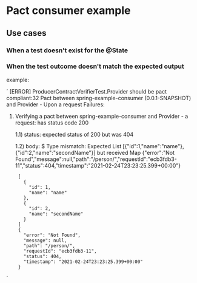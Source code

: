 # Pact consumer example

## Use cases

### When a test doesn't exist for the @State

### When the test outcome doesn't match the expected output
example:

´
[ERROR]   ProducerContractVerifierTest.Provider should be pact compliant:32 Pact between spring-example-consumer (0.0.1-SNAPSHOT) and Provider - Upon a request
Failures:

1) Verifying a pact between spring-example-consumer and Provider - a request: has status code 200

   1.1) status: expected status of 200 but was 404

   1.2) body: $ Type mismatch: Expected List [{"id":1,"name":"name"},{"id":2,"name":"secondName"}] but received Map {"error":"Not Found","message":null,"path":"/person/","requestId":"ecb3fdb3-11","status":404,"timestamp":"2021-02-24T23:23:25.399+00:00"}

        [
          {
            "id": 1,
            "name": "name"
          },
          {
            "id": 2,
            "name": "secondName"
          }
        ]
        {
          "error": "Not Found",
          "message": null,
          "path": "/person/",
          "requestId": "ecb3fdb3-11",
          "status": 404,
          "timestamp": "2021-02-24T23:23:25.399+00:00"
        }
´
